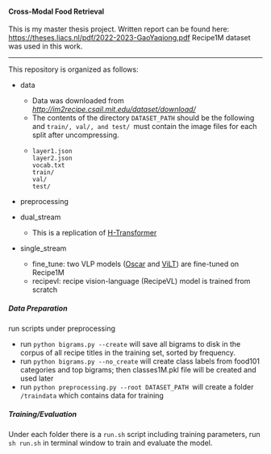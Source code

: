 #### Cross-Modal Food Retrieval

This is my master thesis project. Written report can be found here: https://theses.liacs.nl/pdf/2022-2023-GaoYaqiong.pdf 
Recipe1M dataset was used in this work.

---
This repository is organized as follows:

* data

  * Data was downloaded from *http://im2recipe.csail.mit.edu/dataset/download/*
  * The contents of the directory `DATASET_PATH` should be the following and `train/, val/, and test/ `must contain the image files for each split after uncompressing.
  * ```
    layer1.json
    layer2.json
    vocab.txt
    train/
    val/
    test/
    ```
* preprocessing
* dual_stream

  * This is a replication of [H-Transformer](https://github.com/amzn/image-to-recipe-transformers)
* single_stream

  * fine_tune: two VLP models ([Oscar](https://github.com/microsoft/Oscar) and [ViLT](https://github.com/dandelin/ViLT)) are fine-tuned on Recipe1M
  * recipevl:  recipe vision-language (RecipeVL)  model is trained from scratch

##### Data Preparation

run scripts under preprocessing

* run `python bigrams.py --create` will save all bigrams to disk in the corpus of all recipe titles in the training set, sorted by frequency.
* run `python bigrams.py --no_create` will create class labels from food101 categories and top bigrams; then classes1M.pkl file will be created and used later
* run `python preprocessing.py --root DATASET_PATH `will create a folder `/traindata` which contains data for training

##### Training/Evaluation

Under each folder there is a `run.sh` script including training parameters, run `sh run.sh` in terminal window to train and evaluate the model.
